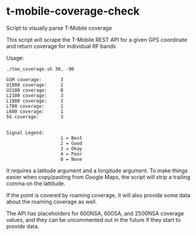 # t-mobile-coverage-check
Script to visually parse T-Mobile coverage

This script will scrape the T-Mobile REST API for a given GPS coordinate and return coverage for individual RF bands

Usage:
```
./tmo_coverage.sh 30, -90

GSM coverage:       3
U1900 coverage:     2
U2100 coverage:     0
L2100 coverage:     3
L1900 coverage:     3
L700 coverage:      1
L600 coverage:      1
5G coverage:        3


Signal Legend:
                    1 = Best
                    2 = Good
                    3 = Okay
                    4 = Poor
                    0 = None
```

It requires a latitude argument and a longitude argument.
To make things easier when copy/pasting from Google Maps, the script will strip a trailing comma on the lattitude.

If the point is covered by roaming coverage, it will also provide some data about the roaming coverage as well.

The API has placeholders for 600NSA, 600SA, and 2500NSA coverage values, and they can be uncommented out in the future if they start to provide data.
